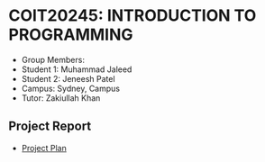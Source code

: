 # COIT20245: INTRODUCTION TO PROGRAMMING

- Group Members:
- Student 1: Muhammad Jaleed
- Student 2: Jeneesh Patel
- Campus: Sydney, Campus
- Tutor: Zakiullah Khan

## Project Report

- [Project Plan](./report.md)
